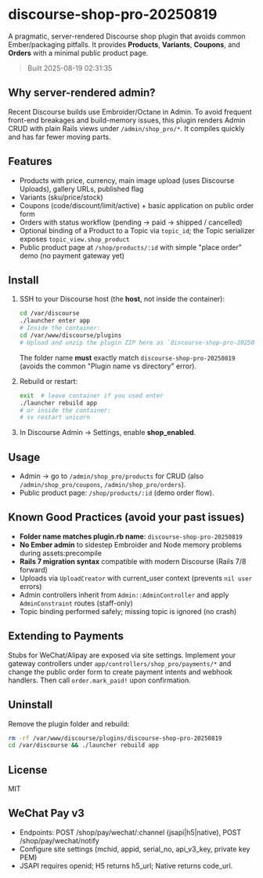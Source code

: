 
# discourse-shop-pro-20250819

A pragmatic, server-rendered Discourse shop plugin that avoids common Ember/packaging pitfalls. 
It provides **Products**, **Variants**, **Coupons**, and **Orders** with a minimal public product page.

> Built 2025-08-19 02:31:35

## Why server-rendered admin?
Recent Discourse builds use Embroider/Octane in Admin. To avoid frequent front-end breakages and build-memory issues, 
this plugin renders Admin CRUD with plain Rails views under `/admin/shop_pro/*`. It compiles quickly and has far fewer moving parts.

## Features
- Products with price, currency, main image upload (uses Discourse Uploads), gallery URLs, published flag
- Variants (sku/price/stock)
- Coupons (code/discount/limit/active) + basic application on public order form
- Orders with status workflow (pending → paid → shipped / cancelled)
- Optional binding of a Product to a Topic via `topic_id`; the Topic serializer exposes `topic_view.shop_product`
- Public product page at `/shop/products/:id` with simple "place order" demo (no payment gateway yet)

## Install
1. SSH to your Discourse host (the **host**, not inside the container):
   ```bash
   cd /var/discourse
   ./launcher enter app
   # Inside the container:
   cd /var/www/discourse/plugins
   # Upload and unzip the plugin ZIP here as `discourse-shop-pro-20250819`
   ```
   The folder name **must** exactly match `discourse-shop-pro-20250819` (avoids the common "Plugin name vs directory" error).

2. Rebuild or restart:
   ```bash
   exit  # leave container if you used enter
   ./launcher rebuild app
   # or inside the container:
   # sv restart unicorn
   ```

3. In Discourse Admin → Settings, enable **shop_enabled**.

## Usage
- Admin → go to `/admin/shop_pro/products` for CRUD (also `/admin/shop_pro/coupons`, `/admin/shop_pro/orders`).
- Public product page: `/shop/products/:id` (demo order flow).

## Known Good Practices (avoid your past issues)
- **Folder name matches plugin.rb name**: `discourse-shop-pro-20250819`
- **No Ember admin** to sidestep Embroider and Node memory problems during assets:precompile
- **Rails 7 migration syntax** compatible with modern Discourse (Rails 7/8 forward)
- Uploads via `UploadCreator` with current_user context (prevents `nil user` errors)
- Admin controllers inherit from `Admin::AdminController` and apply `AdminConstraint` routes (staff-only)
- Topic binding performed safely; missing topic is ignored (no crash)

## Extending to Payments
Stubs for WeChat/Alipay are exposed via site settings. Implement your gateway controllers under `app/controllers/shop_pro/payments/*` 
and change the public order form to create payment intents and webhook handlers. Then call `order.mark_paid!` upon confirmation.

## Uninstall
Remove the plugin folder and rebuild:
```bash
rm -rf /var/www/discourse/plugins/discourse-shop-pro-20250819
cd /var/discourse && ./launcher rebuild app
```

## License
MIT

## WeChat Pay v3
- Endpoints: POST /shop/pay/wechat/:channel (jsapi|h5|native), POST /shop/pay/wechat/notify
- Configure site settings (mchid, appid, serial_no, api_v3_key, private key PEM)
- JSAPI requires openid; H5 returns h5_url; Native returns code_url.
